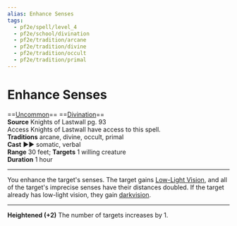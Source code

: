 ```yaml
---
alias: Enhance Senses
tags:
  - pf2e/spell/level_4
  - pf2e/school/divination
  - pf2e/tradition/arcane
  - pf2e/tradition/divine
  - pf2e/tradition/occult
  - pf2e/tradition/primal
---
```


# Enhance Senses

==[Uncommon](../../../Traits/Uncommon.md)== ==[Divination](../../../Traits/Divination.md)==  
__Source__ Knights of Lastwall pg. 93  
Access Knights of Lastwall have access to this spell.  
**Traditions** arcane, divine, occult, primal  
**Cast** ►► somatic, verbal  
**Range** 30 feet; **Targets** 1 willing creature  
**Duration** 1 hour

---

You enhance the target's senses. The target gains [Low-Light Vision](../../../Bestiary/Abilities/Low-Light%20Vision.md), and all of the target's imprecise senses have their distances doubled. If the target already has low-light vision, they gain [darkvision](1%20TTRPG/PF2e%20Wiki/Bestiary/Abilities/Darkvision).

<hr>

**Heightened (+2)** The number of targets increases by 1.

